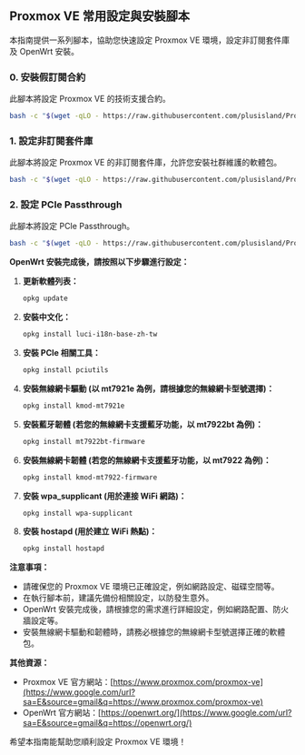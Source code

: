 ## Proxmox VE 常用設定與安裝腳本

本指南提供一系列腳本，協助您快速設定 Proxmox VE 環境，設定非訂閱套件庫及 OpenWrt 安裝。

### 0\. 安裝假訂閱合約

此腳本將設定 Proxmox VE 的技術支援合約。

```bash
bash -c "$(wget -qLO - https://raw.githubusercontent.com/plusisland/Proxmox_Virtual_Environment_Scripts/refs/heads/main/install_fake_subscription.sh)"
```

### 1\. 設定非訂閱套件庫

此腳本將設定 Proxmox VE 的非訂閱套件庫，允許您安裝社群維護的軟體包。

```bash
bash -c "$(wget -qLO - https://raw.githubusercontent.com/plusisland/Proxmox_Virtual_Environment_Scripts/refs/heads/main/no_subscription_repositories.sh)"
```

### 2\. 設定 PCIe Passthrough

此腳本將設定 PCIe Passthrough。

```bash
bash -c "$(wget -qLO - https://raw.githubusercontent.com/plusisland/Proxmox_Virtual_Environment_Scripts/refs/heads/main/set_pcie_passthrough.sh)"
```

**OpenWrt 安裝完成後，請按照以下步驟進行設定：**

1.  **更新軟體列表：**

    ```bash
    opkg update
    ```

2.  **安裝中文化：**

    ```bash
    opkg install luci-i18n-base-zh-tw
    ```

3.  **安裝 PCIe 相關工具：**

    ```bash
    opkg install pciutils
    ```

4.  **安裝無線網卡驅動 (以 mt7921e 為例，請根據您的無線網卡型號選擇)：**

    ```bash
    opkg install kmod-mt7921e
    ```

5.  **安裝藍牙韌體 (若您的無線網卡支援藍牙功能，以 mt7922bt 為例)：**

    ```bash
    opkg install mt7922bt-firmware
    ```

6.  **安裝無線網卡韌體 (若您的無線網卡支援藍牙功能，以 mt7922 為例)：**

    ```bash
    opkg install kmod-mt7922-firmware
    ```

7.  **安裝 wpa\_supplicant (用於連接 WiFi 網路)：**

    ```bash
    opkg install wpa-supplicant
    ```

8.  **安裝 hostapd (用於建立 WiFi 熱點)：**

    ```bash
    opkg install hostapd
    ```

**注意事項：**

  * 請確保您的 Proxmox VE 環境已正確設定，例如網路設定、磁碟空間等。
  * 在執行腳本前，建議先備份相關設定，以防發生意外。
  * OpenWrt 安裝完成後，請根據您的需求進行詳細設定，例如網路配置、防火牆設定等。
  * 安裝無線網卡驅動和韌體時，請務必根據您的無線網卡型號選擇正確的軟體包。

**其他資源：**

  * Proxmox VE 官方網站：[https://www.proxmox.com/proxmox-ve](https://www.google.com/url?sa=E&source=gmail&q=https://www.proxmox.com/proxmox-ve)
  * OpenWrt 官方網站：[https://openwrt.org/](https://www.google.com/url?sa=E&source=gmail&q=https://openwrt.org/)

希望本指南能幫助您順利設定 Proxmox VE 環境！
